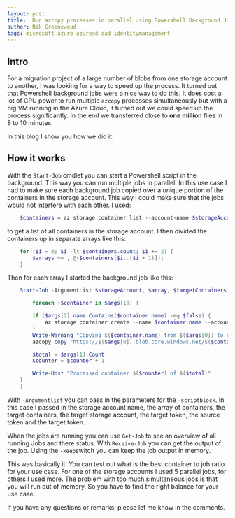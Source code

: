 ```yaml
---
layout: post
title:  Run azcopy processes in parallel using Powershell Background Jobs
author: Rik Groenewoud
tags: microsoft azure azuread aad identitymanagement
---
```


## Intro

For a migration project of a large number of blobs from one storage account to another, I was looking for a way to speed up the process. It turned out that Powershell background jobs were a nice way to do this. It does cost a lot of CPU power to run multiple ```azcopy``` processes simultaneously but with a big VM running in the Azure Cloud, it turned out we could speed up the process significantly. In the end we transferred close to **one million** files in 8 to 10 minutes.

In this blog I show you how we did it.

## How it works

With the ```Start-Job``` cmdlet you can start a Powershell script in the background. This way you can run multiple jobs in parallel. In this use case I had to make sure each background job copied over a unique portion of the containers in the storage account. This way I could make sure that the jobs would not interfere with each other. I used:

```powershell
    $containers = az storage container list --account-name $storageAccount --only-show-errors --num-results '*' --sas-token $sourceTokenTsv | ConvertFrom-Json
```

to get a list of all containers in the storage account. I then divided the containers up in separate arrays like this:

```powershell
    for ($i = 0; $i -lt $containers.count; $i += 2) {
        $arrays += , @($containers[$i..($i + 1)]);
    }
 ```

Then for each array I started the background job like this:

```powershell
    Start-Job -ArgumentList $storageAccount, $array, $targetContainers, $targetStorageAccount, $targetToken, $sourceTokenTsv, $targetTokenTsv -ScriptBlock {

        foreach ($container in $args[1]) {

        if ($args[2].name.Contains($container.name) -eq $false) {
            az storage container create --name $container.name --account-name $args[3] --sas-token $args[4]
        }
        Write-Warning "Copying $($container.name) from $($args[0]) to $($args[3]) "
        azcopy copy "https://$($args[0]).blob.core.windows.net/$($container.name)?$($args[5])" "https://$($args[3]).blob.core.windows.net/$($container.name)?$($args[6])" --recursive --overwrite ifSourceNewer --log-level NONE

        $total = $args[1].Count
        $counter = $counter + 1

        Write-Host "Processed container $($counter) of $($total)"
    }
    }
```

With ```-Argumentlist``` you can pass in the parameters for the ```-scriptblock```. In this case I passed in the storage account name, the array of containers, the target containers, the target storage account, the target token, the source token and the target token.

When the jobs are running you can use ```Get-Job``` to see an overview of all running Jobs and there status.
With ```Receive-Job``` you can get the output of the job. Using the ```-keep```switch you can keep the job output in memory.

This was basically it. You can test out what is the best container to job ratio for your use case. For one of the storage accounts I used 5 parallel jobs, for others I used more. The problem with too much simultaneous jobs is that you will run out of memory. So you have to find the right balance for your use case.

If you have any questions or remarks, please let me know in the comments.

<script src="https://giscus.app/client.js"
        data-repo="RikGr/cloudwoud"
        data-repo-id="R_kgDOHLlC9w"
        data-category="Announcements"
        data-category-id="DIC_kwDOHLlC984CO_2O"
        data-mapping="pathname"
        data-reactions-enabled="0"
        data-emit-metadata="0"
        data-input-position="bottom"
        data-theme="light"
        data-lang="en"
        crossorigin="anonymous"
        async>
</script>